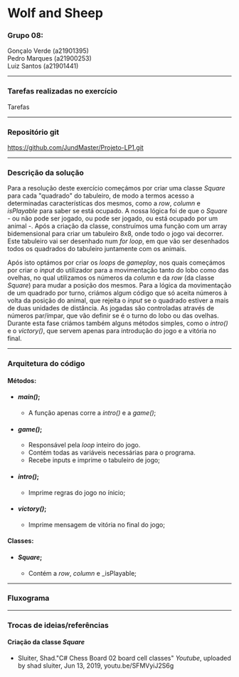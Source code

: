 # Wolf and Sheep

### Grupo 08: 

Gonçalo Verde (a21901395)\
Pedro Marques (a21900253)\
Luiz Santos (a21901441)

---
### Tarefas realizadas no exercício
Tarefas

---
### Repositório git
https://github.com/JundMaster/Projeto-LP1.git

---
### Descrição da solução
Para a resolução deste exercício começámos por criar uma classe _Square_ para cada "quadrado" do tabuleiro, de modo a termos acesso a determinadas características dos mesmos, como a _row_, _column_ e _isPlayable_ para saber se está ocupado. A nossa lógica foi de que o _Square_ - ou não pode ser jogado, ou pode ser jogado, ou está ocupado por um animal -. Após a criação da classe, construímos uma função com um array bidemensional  para criar um tabuleiro 8x8, onde todo o jogo vai decorrer. Este tabuleiro vai ser desenhado num _for loop_, em que vão ser desenhados todos os quadrados do tabuleiro juntamente com os animais.

Após isto optámos por criar os _loops_ de _gameplay_, nos quais começámos por criar o _input_ do utilizador para a movimentação tanto do lobo como das ovelhas, no qual utilizamos os  números da _column_ e da _row_ (da classe _Square_) para mudar a posição dos mesmos. Para a lógica da movimentação de um quadrado por turno, criámos algum código que só aceita números à volta da posição do animal, que rejeita o _input_ se o quadrado estiver a mais de duas  unidades de distância. As jogadas são controladas através de números par/ímpar, que vão definir se é o turno do lobo ou das ovelhas. Durante esta fase criámos também alguns métodos simples, como o _intro()_ e o _victory()_, que servem apenas para introdução do jogo e a vitória no final.

---
### Arquitetura do código
#### Métodos:
- #### _main()_;
  - A função apenas corre a _intro()_ e a _game()_;

- #### _game()_;
  - Responsável pela _loop_ inteiro do jogo. 
  - Contém todas as variáveis necessárias para o programa. 
  - Recebe inputs e imprime o tabuleiro de jogo;

- #### _intro()_;
  - Imprime regras do jogo no ínicio;

- #### _victory()_;
  - Imprime mensagem de vitória no final do jogo;

#### Classes:
- #### _Square_;
  - Contém a _row_, _column_ e _isPlayable;

---
### Fluxograma

---
### Trocas de ideias/referências

#### Criação da classe _Square_
- Sluiter, Shad."C# Chess Board 02 board cell classes" _Youtube_, uploaded by shad sluiter, Jun 13, 2019, youtu.be/SFMVyiJ2S6g
